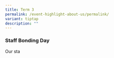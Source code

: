 ```yaml
---
title: Term 3
permalink: /event-highlight-about-us/permalink/
variant: tiptap
description: ""
---
```

<h3>Staff Bonding Day</h3>
<p>Our sta</p>